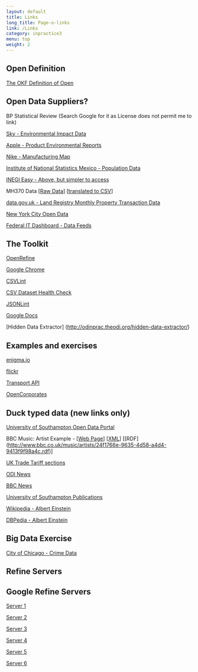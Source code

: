 ```yaml
---
layout: default
title: Links
long_title: Page-o-links
link: /Links
category: inpractice3
menu: top
weight: 2
---
```


## Open Definition

[The OKF Definition of Open](http://opendefinition.org/)

## Open Data Suppliers?

BP Statistical Review (Search Google for it as License does not permit me to link)

[Sky - Environmental Impact Data](http://corporate.sky.com/the_bigger_picture/how_we_are_doing/environmental_impact_data)

[Apple - Product Environmental Reports](http://www.apple.com/uk/environment/reports/)

[Nike - Manufacturing Map](http://manufacturingmap.nikeinc.com/#)

[Institute of National Statistics Mexico - Population Data](http://www3.inegi.org.mx/sistemas/temas/default.aspx?s=est&c=17484)

[INEGI Easy - Above, but simpler to access](http://inegifacil.com/)

MH370 Data \[[Raw Data](http://www.dca.gov.my/mainpage/MH370%20Data%20Communication%20Logs.pdf)\] \[[translated to CSV](https://github.com/davetaz/mh370-data)\]

[data.gov.uk - Land Registry Monthly Property Transaction Data](http://data.gov.uk/dataset/monthly-land-registry-property-transaction-data)

[New York City Open Data](https://nycopendata.socrata.com/)

[Federal IT Dashboard - Data Feeds](https://www.itdashboard.gov/data_feeds)

## The Toolkit

[OpenRefine](http://openrefine.org/download.html)

[Google Chrome](https://www.google.com/chrome/browser/)

[CSVLint](http://csvlint.io/)

[CSV Dataset Health Check](http://theodi.github.io/csv-dataset-validator/)

[JSONLint](http://jsonlint.com/)

[Google Docs](https://docs.google.com)

[Hidden Data Extractor] (http://odinprac.theodi.org/hidden-data-extractor/)

## Examples and exercises 

[enigma.io](http://enigma.io/)

[flickr](https://www.flickr.com/)

[Transport API](http://transportapi.com/)

[OpenCorporates](http://opencorporates.com/)

## Duck typed data (new links only)

[University of Southampton Open Data Portal](http://data.southampton.ac.uk)

BBC Music: Artist Example - \[[Web Page](http://www.bbc.co.uk/music/artists/24f1766e-9635-4d58-a4d4-9413f9f98a4c)\] \[[XML](http://www.bbc.co.uk/music/artists/24f1766e-9635-4d58-a4d4-9413f9f98a4c.xml)\] \[[RDF] (http://www.bbc.co.uk/music/artists/24f1766e-9635-4d58-a4d4-9413f9f98a4c.rdf)\]

[UK Trade Tariff sections](https://www.gov.uk/trade-tariff/sections)

[ODI News](http://theodi.org/news)

[BBC News](http://www.bbc.co.uk/news/)

[University of Southampton Publications](http://eprints.soton.ac.uk/363541/)

[Wikipedia - Albert Einstein](http://www.wikipedia.org/wiki/Albert_Einstein)

[DBPedia - Albert Einstein](http://dbpedia.org/resource/Albert_Einstein)

## Big Data Exercise

[City of Chicago - Crime Data](https://data.cityofchicago.org/Public-Safety/Crimes-2001-to-present/ijzp-q8t2)

## Refine Servers

## Google Refine Servers

[Server 1](http://ec2-52-18-81-107.eu-west-1.compute.amazonaws.com:3000)

[Server 2](http://ec2-52-18-81-107.eu-west-1.compute.amazonaws.com:3001)

[Server 3](http://ec2-52-18-81-107.eu-west-1.compute.amazonaws.com:3002)

[Server 4](http://ec2-52-18-195-158.eu-west-1.compute.amazonaws.com:3000)

[Server 5](http://ec2-52-18-195-158.eu-west-1.compute.amazonaws.com:3001)

[Server 6](http://ec2-52-18-195-158.eu-west-1.compute.amazonaws.com:3002)
